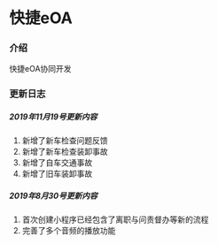 # 快捷eOA

### 介绍
快捷eOA协同开发


### 更新日志

##### 2019年11月19号更新内容
1. 新增了新车检查问题反馈
2. 新增了新车检查装卸事故
3. 新增了自车交通事故
4. 新增了旧车装卸事故


##### 2019年8月30号更新内容
1. 首次创建小程序已经包含了离职与问责督办等新的流程
2. 完善了多个音频的播放功能

